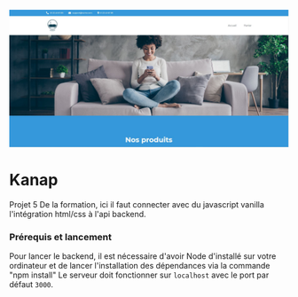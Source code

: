 ![image du projet 5 : kanap](./kanap.jpg)

# Kanap #

Projet 5 De la formation, ici il faut connecter avec du javascript vanilla l'intégration html/css à l'api backend. 

### Prérequis et lancement ###

Pour lancer le backend, il est nécessaire d'avoir Node d'installé sur votre ordinateur et de lancer l'installation des dépendances via la commande "npm install"
Le serveur doit fonctionner sur `localhost` avec le port par défaut `3000`. 


